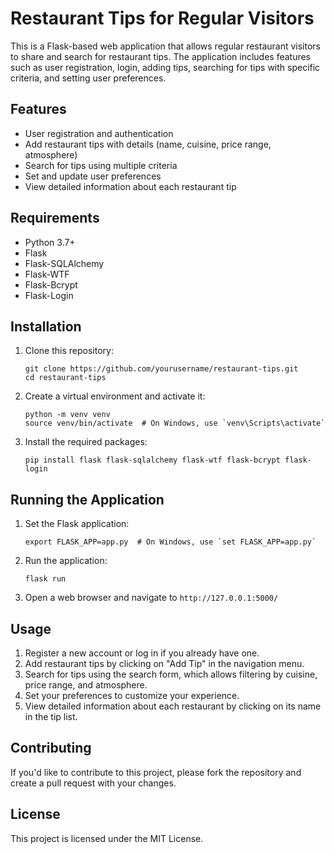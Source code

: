 # Restaurant Tips for Regular Visitors

This is a Flask-based web application that allows regular restaurant visitors to share and search for restaurant tips. The application includes features such as user registration, login, adding tips, searching for tips with specific criteria, and setting user preferences.

## Features

- User registration and authentication
- Add restaurant tips with details (name, cuisine, price range, atmosphere)
- Search for tips using multiple criteria
- Set and update user preferences
- View detailed information about each restaurant tip

## Requirements

- Python 3.7+
- Flask
- Flask-SQLAlchemy
- Flask-WTF
- Flask-Bcrypt
- Flask-Login

## Installation

1. Clone this repository:
   ```
   git clone https://github.com/yourusername/restaurant-tips.git
   cd restaurant-tips
   ```

2. Create a virtual environment and activate it:
   ```
   python -m venv venv
   source venv/bin/activate  # On Windows, use `venv\Scripts\activate`
   ```

3. Install the required packages:
   ```
   pip install flask flask-sqlalchemy flask-wtf flask-bcrypt flask-login
   ```

## Running the Application

1. Set the Flask application:
   ```
   export FLASK_APP=app.py  # On Windows, use `set FLASK_APP=app.py`
   ```

2. Run the application:
   ```
   flask run
   ```

3. Open a web browser and navigate to `http://127.0.0.1:5000/`

## Usage

1. Register a new account or log in if you already have one.
2. Add restaurant tips by clicking on "Add Tip" in the navigation menu.
3. Search for tips using the search form, which allows filtering by cuisine, price range, and atmosphere.
4. Set your preferences to customize your experience.
5. View detailed information about each restaurant by clicking on its name in the tip list.

## Contributing

If you'd like to contribute to this project, please fork the repository and create a pull request with your changes.

## License

This project is licensed under the MIT License.